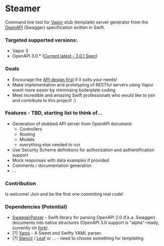 # Steamer

Command line tool for [Vapor](https://vapor.codes) stub (template) server generator from the [OpenAPI](https://openapis.org/) (Swagger) specification written in Swift.

### Targeted supported versions:
- Vapor 3
- OpenAPI 3.0.* ([Current latest - 3.0.1 Spec](https://github.com/OAI/OpenAPI-Specification/blob/master/versions/3.0.1.md))

### Goals
- Encourage the [API design first](https://swaggerhub.com/blog/api-design/design-first-or-code-first-api-development/) if it suits your needs!
- Make implementation and prototyping of RESTful servers using Vapor event more easier by minimising boilerplate coding
- Meet incredible and amazing Swift professionals who would like to join and contribute to this project! :)

### Features - TBD, starting list to think of...
- Generation of stubbed API server from OpenAPI document:
  - Controllers
  - Routing
  - Models
  - everything else needed to run
- Use Security Scheme definitions for authorization and authentification support
- Mock responses with data examples if provided
- Comments / documentation generation
- ...

### Contribution
Is welcome! Join and be the first one commiting real code! 

### Dependencies (Potential)
- [SwaggerParser](https://github.com/AttilaTheFun/SwaggerParser) - Swift library for parsing OpenAPI 2.0 (f.k.a. Swagger) documents into native structures (OpenAPI 3.0 support is "alpha"-ready, currently on [fork](https://github.com/rinold/SwaggerParser/tree/openapi-3)).
- [?] [Yams](https://github.com/jpsim/Yams) - A Sweet and Swifty YAML parser.
- [?] [Stencil](https://github.com/kylef/Stencil) / [Leaf](https://github.com/vapor/leaf) or ... - need to choose something for templating.

